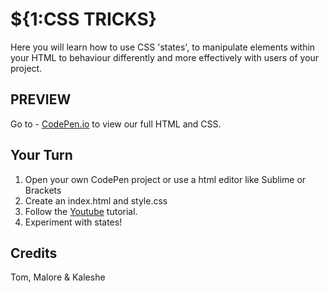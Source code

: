 
# ${1:CSS TRICKS}
Here you will learn how to use CSS 'states', to manipulate elements within your HTML to behaviour differently and more effectively with users of your project.

## PREVIEW
Go to - [CodePen.io](http://codepen.io/thomass96/pen/vLZyOw) to view our full HTML and CSS.

## Your Turn
1. Open your own CodePen project or use a html editor like Sublime or Brackets
2. Create an index.html and style.css
3. Follow the [Youtube]() tutorial.
4. Experiment with states!


## Credits
Tom, Malore & Kaleshe

